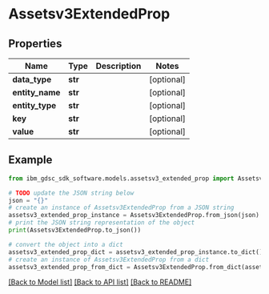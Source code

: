 # Assetsv3ExtendedProp


## Properties

Name | Type | Description | Notes
------------ | ------------- | ------------- | -------------
**data_type** | **str** |  | [optional] 
**entity_name** | **str** |  | [optional] 
**entity_type** | **str** |  | [optional] 
**key** | **str** |  | [optional] 
**value** | **str** |  | [optional] 

## Example

```python
from ibm_gdsc_sdk_software.models.assetsv3_extended_prop import Assetsv3ExtendedProp

# TODO update the JSON string below
json = "{}"
# create an instance of Assetsv3ExtendedProp from a JSON string
assetsv3_extended_prop_instance = Assetsv3ExtendedProp.from_json(json)
# print the JSON string representation of the object
print(Assetsv3ExtendedProp.to_json())

# convert the object into a dict
assetsv3_extended_prop_dict = assetsv3_extended_prop_instance.to_dict()
# create an instance of Assetsv3ExtendedProp from a dict
assetsv3_extended_prop_from_dict = Assetsv3ExtendedProp.from_dict(assetsv3_extended_prop_dict)
```
[[Back to Model list]](../README.md#documentation-for-models) [[Back to API list]](../README.md#documentation-for-api-endpoints) [[Back to README]](../README.md)


